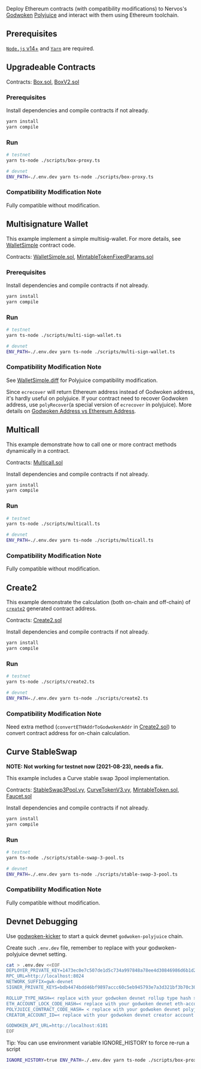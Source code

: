 Deploy Ethereum contracts (with compatibility modifications) to Nervos's [Godwoken](https://github.com/nervosnetwork/godwoken) [Polyjuice](https://github.com/nervosnetwork/godwoken-polyjuice) and interact with them using Ethereum toolchain.

## Prerequisites

[`Node.js` v14+](https://nodejs.org) and [`Yarn`](https://yarnpkg.com/) are required.

## Upgradeable Contracts

Contracts: [Box.sol](./contracts/Box.sol), [BoxV2.sol](./contracts/BoxV2.sol)

### Prerequisites

Install dependencies and compile contracts if not already.

```sh
yarn install
yarn compile
```

### Run

```sh
# testnet
yarn ts-node ./scripts/box-proxy.ts

# devnet
ENV_PATH=./.env.dev yarn ts-node ./scripts/box-proxy.ts
```

### Compatibility Modification Note

Fully compatible without modification.

## Multisignature Wallet

This example implement a simple multisig-wallet. For more details, see [WalletSimple](./contracts/WalletSimple.sol) contract code.

Contracts: [WalletSimple.sol](./contracts/WalletSimple.sol), [MintableTokenFixedParams.sol](./contracts/MintableTokenFixedParams.sol)

### Prerequisites

Install dependencies and compile contracts if not already.

```sh
yarn install
yarn compile
```

### Run

```sh
# testnet
yarn ts-node ./scripts/multi-sign-wallet.ts

# devnet
ENV_PATH=./.env.dev yarn ts-node ./scripts/multi-sign-wallet.ts
```

### Compatibility Modification Note

See [WalletSimple.diff](./contracts/WalletSimple.diff) for Polyjuice compatibility modification.

Since `ecrecover` will return Ethereum address instead of Godwoken address, it's hardly useful on polyjuice. If your contract need to recover Godwoken address, use `polyRecover`(a special version of `ecrecover` in polyjuice). More details on [Godwoken Address vs Ethereum Address](https://github.com/nervosnetwork/godwoken/blob/master/docs/known_caveats_of_polyjuice.md#godwoken-address-vs-ethereum-address).

## Multicall

This example demonstrate how to call one or more contract methods dynamically in a contract.

Contracts: [Multicall.sol](./contracts/Multicall.sol)

Install dependencies and compile contracts if not already.

```sh
yarn install
yarn compile
```

### Run

```sh
# testnet
yarn ts-node ./scripts/multicall.ts

# devnet
ENV_PATH=./.env.dev yarn ts-node ./scripts/multicall.ts
```

### Compatibility Modification Note

Fully compatible without modification.

## Create2

This example demonstrate the calculation (both on-chain and off-chain) of [`create2`](https://eips.ethereum.org/EIPS/eip-1014) generated contract address.

Contracts: [Create2.sol](./contracts/Create2.sol)

Install dependencies and compile contracts if not already.

```sh
yarn install
yarn compile
```

### Run

```sh
# testnet
yarn ts-node ./scripts/create2.ts

# devnet
ENV_PATH=./.env.dev yarn ts-node ./scripts/create2.ts
```

### Compatibility Modification Note

Need extra method (`convertETHAddrToGodwokenAddr` in [Create2.sol](./contracts/Create2.sol)) to convert contract address for on-chain calculation.

## Curve StableSwap

**NOTE: Not working for testnet now (2021-08-23), needs a fix.**

This example includes a Curve stable swap 3pool implementation.

Contracts: [StableSwap3Pool.vy](./contracts/StableSwap3Pool.vy), [CurveTokenV3.vy](./contracts/CurveTokenV3.vy), [MintableToken.sol](./contracts/MintableToken.sol), [Faucet.sol](./contracts/Faucet.sol)

Install dependencies and compile contracts if not already.

```sh
yarn install
yarn compile
```

### Run

```sh
# testnet
yarn ts-node ./scripts/stable-swap-3-pool.ts

# devnet
ENV_PATH=./.env.dev yarn ts-node ./scripts/stable-swap-3-pool.ts
```

### Compatibility Modification Note

Fully compatible without modification.

## Devnet Debugging

Use [godwoken-kicker](https://github.com/RetricSu/godwoken-kicker) to start a quick devnet `godwoken-polyjuice` chain.

Create such `.env.dev` file, remember to replace with your godwoken-polyjuice devnet setting.

```sh
cat > .env.dev <<EOF
DEPLOYER_PRIVATE_KEY=1473ec0e7c507de1d5c734a997848a78ee4d30846986d6b1d22002a57ece74ba
RPC_URL=http://localhost:8024
NETWORK_SUFFIX=gwk-devnet
SIGNER_PRIVATE_KEYS=bdb4474bdd46bf9897accc60c5eb945793e7a3d321bf3b70c30295ceb3433f28,f2d929da616e74fe61bbf5a87a910ac60cfd300d2011bd6212b84ddedddce8ea

ROLLUP_TYPE_HASH=< replace with your godwoken devnet rollup type hash >
ETH_ACCOUNT_LOCK_CODE_HASH=< replace with your godwoken devnet eth-account-lock code hash >
POLYJUICE_CONTRACT_CODE_HASH= < replace with your godwoken devnet polyjuice-contract code hash >
CREATOR_ACCOUNT_ID=< replace with your godwoken devnet creator account id >

GODWOKEN_API_URL=http://localhost:6101
EOF
```

Tip: You can use environment variable IGNORE_HISTORY to force re-run a script

```sh
IGNORE_HISTORY=true ENV_PATH=./.env.dev yarn ts-node ./scripts/box-proxy.ts
```
